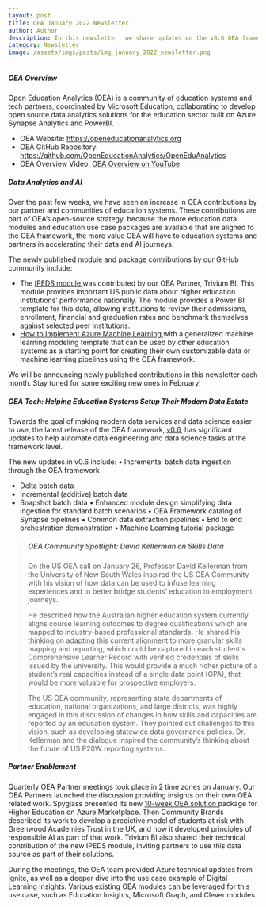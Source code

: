 ```yaml
---
layout: post
title: OEA January 2022 Newsletter
author: Author
description: In this newsletter, we share updates on the v0.6 OEA framework release, skills reporting and CLRs and others.
category: Newsletter
image: /assets/imgs/posts/img_january_2022_newsletter.png
---
```


##### OEA Overview

Open Education Analytics (OEA) is a community of education systems and tech partners, coordinated by Microsoft Education, collaborating to develop open source data analytics solutions for the education sector built on Azure Synapse Analytics and PowerBI.  

- OEA Website: <a href="https://openeducationanalytics.org" target="_blank">https://openeducationanalytics.org </a>
- OEA GitHub Repository: <a href="https://github.com/OpenEducationAnalytics/OpenEduAnalytics" target="_blank">https://github.com/OpenEducationAnalytics/OpenEduAnalytics</a>
- OEA Overview Video: <a href="https://www.youtube.com/watch?v=q6snp28bBQU&t=1s" target="_blank">OEA Overview on YouTube </a>

##### Data Analytics and AI 

Over the past few weeks, we have seen an increase in OEA contributions by our partner and communities of education systems. These contributions are part of OEA’s open-source strategy, because the more education data modules and education use case packages are available that are aligned to the OEA framework, the more value OEA will have to education systems and partners in accelerating their data and AI journeys. 

The newly published module and package contributions by our GitHub community include: 
- The <a href="https://github.com/OpenEducationAnalytics/OpenEduAnalytics/tree/main/modules/IPEDS" target="_blank">IPEDS module </a> was contributed by our OEA Partner, Trivium BI. This module provides important US public data about higher education institutions’ performance nationally. The module provides a Power BI template for this data, allowing institutions to review their admissions, enrollment, financial and graduation rates and benchmark themselves against selected peer institutions.  
- <a href="https://github.com/OpenEducationAnalytics/OpenEduAnalytics/tree/main/packages/How_to_implement_Azure_machine_learning" target="_blank">How to Implement Azure Machine Learning </a> with a generalized machine learning modeling template that can be used by other education systems as a starting point for creating their own customizable data or machine learning pipelines using the OEA framework. 

We will be announcing newly published contributions in this newsletter each month. Stay tuned for some exciting new ones in February! 

##### OEA Tech: Helping Education Systems Setup Their Modern Data Estate
Towards the goal of making modern data services and data science easier to use, the latest release of the OEA framework, <a href="https://github.com/OpenEducationAnalytics/OpenEduAnalytics/releases/tag/v0.6" target="_blank">v0.6</a>, has significant updates to help automate data engineering and data science tasks at the framework level.  

The new updates in v0.6 include: 
•	Incremental batch data ingestion through the OEA framework 
-	Delta batch data
-	Incremental (additive) batch data
-	Snapshot batch data
•	Enhanced module design simplifying data ingestion for standard batch scenarios 
•	OEA Framework catalog of Synapse pipelines 
•	Common data extraction pipelines 
•	End to end orchestration demonstration 
•	Machine Learning tutorial package 

>
> ##### OEA Community Spotlight: David Kellerman on Skills Data
>
> On the US OEA call on January 26, Professor David Kellerman from the University of New South Wales inspired the US OEA Community with his vision of how data can be used to infuse learning experiences and to better bridge students’ education to employment journeys.  
>   
> He described how the Australian higher education system currently aligns course learning outcomes to degree qualifications which are mapped to industry-based professional standards. He shared his thinking on adapting this current alignment to more granular skills mapping and reporting, which could be captured in each student's Comprehensive Learner Record with verified credentials of skills issued by the university. This would provide a much richer picture of a student’s real capacities instead of a single data point (GPA), that would be more valuable for prospective employers. 
> 
> The US OEA community, representing state departments of education, national organizations, and large districts, was highly engaged in this discussion of changes in how skills and capacities are reported by an education system. They pointed out challenges to this vision, such as developing statewide data governance policies. Dr. Kellerman and the dialogue inspired the community’s thinking about the future of US P20W reporting systems.   

##### Partner Enablement

Quarterly OEA Partner meetings took place in 2 time zones on January. Our OEA Partners launched the discussion providing insights on their own OEA related work. Spyglass presented its new <a href="https://azuremarketplace.microsoft.com/en-US/marketplace/consulting-services/spyglassmtgllc.oea" target="_blank"> 10-week OEA solution </a> package for Higher Education on Azure Marketplace. Then Community Brands described its work to develop a predictive model of students at risk with Greenwood Academies Trust in the UK, and how it developed principles of responsible AI as part of that work. Trivium BI also shared their technical contribution of the new IPEDS module, inviting partners to use this data source as part of their solutions.  

During the meetings, the OEA team provided Azure technical updates from Ignite, as well as a deeper dive into the use case example of Digital Learning Insights. Various existing OEA modules can be leveraged for this use case, such as Education Insights, Microsoft Graph, and Clever modules.

